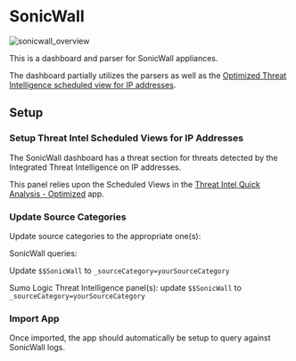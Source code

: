 
# SonicWall


![sonicwall_overview](Screenshots/sonicwall_overview.png)


This is a dashboard and parser for SonicWall appliances. 

The dashboard partially utilizes the parsers as well as the [Optimized Threat Intelligence scheduled view for IP addresses](https://github.com/SumoLogic/sumologic-content/blob/master/Sumo-Logic-Tools/Threat_Intelligence_Optimized/scheduled-views.txt).


## Setup

### Setup Threat Intel Scheduled Views for IP Addresses

The SonicWall dashboard has a threat section for threats detected by the Integrated Threat Intelligence on IP addresses. 

This panel relies upon the Scheduled Views in the [Threat Intel Quick Analysis - Optimized](https://github.com/SumoLogic/sumologic-content/tree/master/Sumo-Logic-Tools/Threat_Intelligence_Optimized) app.

### Update Source Categories

Update source categories to the appropriate one(s):

SonicWall queries:

Update `$$SonicWall` to `_sourceCategory=yourSourceCategory` 


Sumo Logic Threat Intelligence panel(s):
update `$$SonicWall` to `_sourceCategory=yourSourceCategory`


### Import App

Once imported, the app should automatically be setup to query against SonicWall logs.
